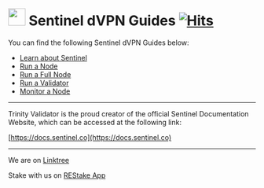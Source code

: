 # <img src="https://user-images.githubusercontent.com/114076168/191721379-88f4b6ca-6463-4458-aab4-73d29d1bc7a0.jpg" width="35" height="35"> Sentinel dVPN Guides [![Hits](https://hits.seeyoufarm.com/api/count/incr/badge.svg?url=https%3A%2F%2Fgithub.com%2Fp4privacy%2Fsentinel_resources&count_bg=%230000ff&title_bg=%23555555&icon=&icon_color=%23E7E7E7&title=hits&edge_flat=false)](https://hits.seeyoufarm.com)

You can find the following Sentinel dVPN Guides below:

- [Learn about Sentinel](https://trinityvalidator.com/docs/resources)
- [Run a Node](https://trinityvalidator.com/docs/node)
- [Run a Full Node](https://trinityvalidator.com/docs/full-node)
- [Run a Validator](https://trinityvalidator.com/docs/validator)
- [Monitor a Node](https://trinityvalidator.com/docs/monitoring)

---

Trinity Validator is the proud creator of the official Sentinel Documentation Website, which can be accessed at the following link:

[https://docs.sentinel.co](https://docs.sentinel.co)

---
We are on [Linktree](https://linktr.ee/trinityvalidator)

Stake with us on [REStake App](https://restake.app/sentinel/sentvaloper1mcwvu4vpvfcnxduzpelehmgga282wtc0xux7se)
